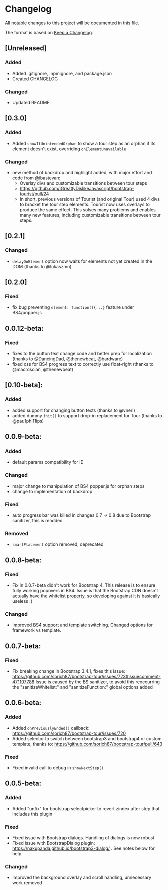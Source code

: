 # Changelog
All notable changes to this project will be documented in this file.

The format is based on [Keep a Changelog](https://keepachangelog.com/en/1.0.0/).

## [Unreleased]

### Added
 - Added .gitignore, .npmignore, and package.json
 - Created CHANGELOG

### Changed
 - Updated README

## [0.3.0]

### Added
 - Added `showIfUnintendedOrphan` to show a tour step as an orphan if its element doesn't exist, overriding `onElementUnavailable`

### Changed
 - new method of backdrop and highlight added, with major effort and code from @ibastevan:
    - Overlay divs and customizable transitions between tour steps
    - https://github.com/IGreatlyDislikeJavascript/bootstrap-tourist/pull/24
    - In short, previous versions of Tourist (and original Tour) used 4 divs to bracket the tour step elements. Tourist now uses overlays to produce the same effect. This solves many problems and enables many new features, including customizable transitions between tour steps.

## [0.2.1]

### Changed
 - `delayOnElement` option now waits for elements not yet created in the DOM (thanks to @lukaszmn)

## [0.2.0]

### Fixed
 - fix bug preventing `element: function(){...}` feature under BS4/popper.js

## 0.0.12-beta:

### Fixed
 - fixes to the button text change code and better prep for localization (thanks to @DancingDad, @thenewbeat, @bardware)
 - fixed css for BS4 progress text to correctly use float-right (thanks to @macroscian, @thenewbeat)

## [0.10-beta]:

### Added
 - added support for changing button texts (thanks to @vneri)
 - added dummy `init()` to support drop-in replacement for Tour (thanks to @pau1phi11ips)

## 0.0.9-beta:

### Added
 - default params compatibility for IE

### Changed
 - major change to manipulation of BS4 popper.js for orphan steps
 - change to implementation of backdrop

### Fixed
 - auto progress bar was killed in changes 0.7 -> 0.8 due to Bootstrap sanitizer, this is readded

### Removed
 - `smartPlacement` option removed, deprecated

## 0.0.8-beta:

### Fixed
 - Fix in 0.0.7-beta didn't work for Bootstrap 4. This release is to ensure fully working popovers in BS4. Issue is that the Bootstrap CDN doesn't actually have the whitelist property, so developing against it is basically useless :(

### Changed
 - Improved BS4 support and template switching. Changed options for framework vs template.

## 0.0.7-beta:

### Fixed
 - Fix breaking change in Bootstrap 3.4.1, fixes this issue: https://github.com/sorich87/bootstrap-tour/issues/723#issuecomment-471107788
    Issue is caused by the BS sanitizer, to avoid this reoccurring the "sanitizeWhitelist:" and "sanitizeFunction:" global options added

## 0.0.6-beta:

### Added
 - Added `onPreviouslyEnded()` callback: https://github.com/sorich87/bootstrap-tour/issues/720
 - Added selector to switch between bootstrap3 and bootstrap4 or custom template, thanks to: https://github.com/sorich87/bootstrap-tour/pull/643

### Fixed
 - Fixed invalid call to debug in `showNextStep()`

## 0.0.5-beta:

### Added
 - Added "unfix" for bootstrap selectpicker to revert zindex after step that includes this plugin

### Fixed
 - Fixed issue with Bootstrap dialogs. Handling of dialogs is now robust
 - Fixed issue with BootstrapDialog plugin: https://nakupanda.github.io/bootstrap3-dialog/ . See notes below for help.

### Changed
 - Improved the background overlay and scroll handling, unnecessary work removed
